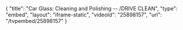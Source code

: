 {
    "title": "Car Glass: Cleaning and Polishing -- \/DRIVE CLEAN",
    "type": "embed",
    "layout": "iframe-static",
    "videoId": "25898157",
    "url": "\/tvpembed\/25898157"
}